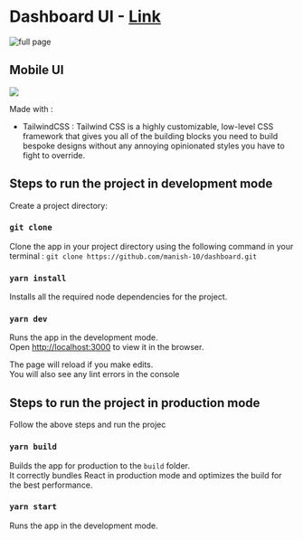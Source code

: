 # Dashboard UI - [Link](https://incubate-task.vercel.app)

![full page](https://cdn.discordapp.com/attachments/834885306770915409/856037189925339136/ss1.png)

## Mobile UI

<img src="https://media.discordapp.net/attachments/834885306770915409/856032932644782110/unknown.png?width=1158&height=676">

Made with :

- TailwindCSS : Tailwind CSS is a highly customizable, low-level CSS framework that gives you all of the building blocks you need to build bespoke designs without any annoying opinionated styles you have to fight to override.

## Steps to run the project in development mode

Create a project directory:

### `git clone`

Clone the app in your project directory using the following command in your terminal : `git clone https://github.com/manish-10/dashboard.git`

### `yarn install`

Installs all the required node dependencies for the project.

### `yarn dev`

Runs the app in the development mode.\
Open [http://localhost:3000](http://localhost:3000) to view it in the browser.

The page will reload if you make edits.\
You will also see any lint errors in the console

## Steps to run the project in production mode

Follow the above steps and run the projec

### `yarn build`

Builds the app for production to the `build` folder.\
It correctly bundles React in production mode and optimizes the build for the best performance.

### `yarn start`

Runs the app in the development mode.
